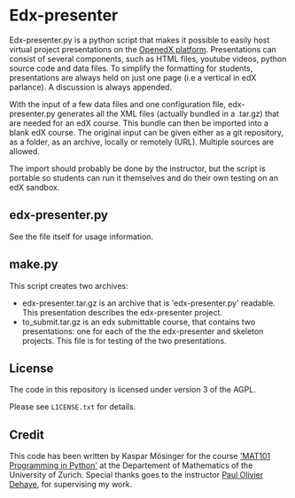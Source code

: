 Edx-presenter
=============

Edx-presenter.py is a python script that makes it possible to easily host virtual project presentations on the [OpenedX platform](https://github.com/edX). Presentations can consist of several components, such as HTML files, youtube videos, python source code and data files. To simplify the formatting for students, presentations are always held on just one page (i.e a vertical in edX parlance). A discussion is always appended.

With the input of a few data files and one configuration file, edx-presenter.py generates all the XML files (actually bundled in a .tar.gz) that are needed for an edX course. This bundle can then be imported into a blank edX course. The original input can be given either as a git repository, as a folder, as an archive, locally or remotely (URL). Multiple sources are allowed. 

The import should probably be done by the instructor, but the script is portable so students can run it themselves and do their own testing on an edX sandbox. 

edx-presenter.py 
----------------

See the file itself for usage information.


make.py
-------
This script creates two archives:
- edx-presenter.tar.gz is an archive that is 'edx-presenter.py' readable. This presentation describes the edx-presenter project.
- to_submit.tar.gz is an edx submittable course, that contains two presentations: one for each of the the edx-presenter and skeleton projects. This file is for testing of the two presentations.


License
-------

The code in this repository is licensed under version 3 of the AGPL.

Please see ``LICENSE.txt`` for details.


Credit
------
This code has been written by Kaspar Mösinger for the course ['MAT101 Programming in Python'](http://www.vorlesungen.uzh.ch/HS13/suche/sm-50648594.modveranst.html) at the Departement of Mathematics of the University of Zurich.
Special thanks goes to the instructor [Paul Olivier Dehaye](http://user.math.uzh.ch/dehaye/), for supervising my work.
